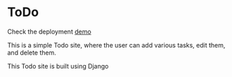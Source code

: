 # ToDo
Check the deployment <a href = "https://prasanthanand2002.pythonanywhere.com/">demo</a> 
<p>This is a simple Todo site, where the user can add various tasks, edit them, and delete them.</p>
<p>This Todo site is built using Django</p>
